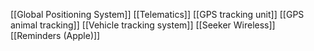 [[Global Positioning System]]
[[Telematics]]
[[GPS tracking unit]]
[[GPS animal tracking]]
[[Vehicle tracking system]]
[[Seeker Wireless]]
[[Reminders (Apple)]]

